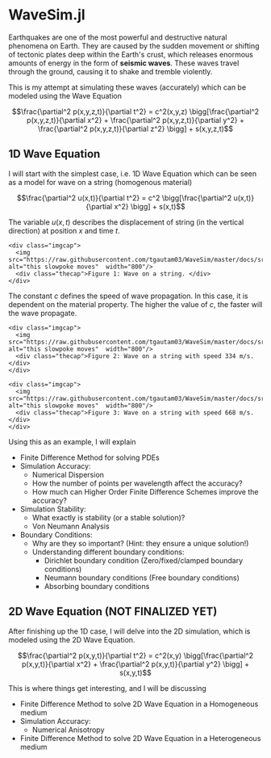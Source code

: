 # WaveSim.jl
Earthquakes are one of the most powerful and destructive natural phenomena on Earth. They are caused by the sudden movement or shifting of tectonic plates deep within the Earth's crust, which releases enormous amounts of energy in the form of **seismic waves**. These waves travel through the ground, causing it to shake and tremble violently.

This is my attempt at simulating these waves (accurately) which can be modeled using the Wave Equation

$$\frac{\partial^2 p(x,y,z,t)}{\partial t^2} = c^2(x,y,z) \bigg[\frac{\partial^2 p(x,y,z,t)}{\partial x^2} + \frac{\partial^2 p(x,y,z,t)}{\partial y^2} + \frac{\partial^2 p(x,y,z,t)}{\partial z^2} \bigg] + s(x,y,z,t)$$

## 1D Wave Equation
I will start with the simplest case, i.e. 1D Wave Equation which can be seen as a model for wave on a string (homogenous material)

$$\frac{\partial^2 u(x,t)}{\partial t^2} = c^2 \bigg[\frac{\partial^2 u(x,t)}{\partial x^2} \bigg] + s(x,t)$$

The variable $u(x,t)$ describes the displacement of string (in the vertical direction) at position $x$ and time $t$. 

```@raw html
<div class="imgcap">
  <img src="https://raw.githubusercontent.com/tgautam03/WaveSim/master/docs/src/img/index/1d_wave.png" alt="this slowpoke moves"  width="800"/>
  <div class="thecap">Figure 1: Wave on a string. </div>
</div>
```

The constant $c$ defines the speed of wave propagation. In this case, it is dependent on the material property. The higher the value of $c$, the faster will the wave propagate.

```@raw html
<div class="imgcap">
  <img src="https://raw.githubusercontent.com/tgautam03/WaveSim/master/docs/src/img/index/1D_c1.gif" alt="this slowpoke moves"  width="800"/>
  <div class="thecap">Figure 2: Wave on a string with speed 334 m/s. </div>
</div>
```

```@raw html
<div class="imgcap">
  <img src="https://raw.githubusercontent.com/tgautam03/WaveSim/master/docs/src/img/index/1D_c2.gif" alt="this slowpoke moves"  width="800"/>
  <div class="thecap">Figure 3: Wave on a string with speed 668 m/s. </div>
</div>
```

Using this as an example, I will explain
- Finite Difference Method for solving PDEs
- Simulation Accuracy: 
    - Numerical Dispersion
    - How the number of points per wavelength affect the accuracy?
    - How much can Higher Order Finite Difference Schemes improve the accuracy?
- Simulation Stability:
    - What exactly is stability (or a stable solution)?
    - Von Neumann Analysis
- Boundary Conditions:
    - Why are they so important? (Hint: they ensure a unique solution!)
    - Understanding different boundary conditions:
        - Dirichlet boundary condition (Zero/fixed/clamped boundary conditions)
        - Neumann boundary conditions (Free boundary conditions)
        - Absorbing boundary conditions

## 2D Wave Equation (NOT FINALIZED YET)
After finishing up the 1D case, I will delve into the 2D simulation, which is modeled using the 2D Wave Equation.

$$\frac{\partial^2 p(x,y,t)}{\partial t^2} = c^2(x,y) \bigg[\frac{\partial^2 p(x,y,t)}{\partial x^2} + \frac{\partial^2 p(x,y,t)}{\partial y^2} \bigg] + s(x,y,t)$$

This is where things get interesting, and I will be discussing
- Finite Difference Method to solve 2D Wave Equation in a Homogeneous medium 
- Simulation Accuracy:
    - Numerical Anisotropy
- Finite Difference Method to solve 2D Wave Equation in a Heterogeneous medium 